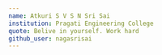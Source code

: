 ```yaml
---
name: Atkuri S V S N Sri Sai 
institution: Pragati Engineering College 
quote: Belive in yourself. Work hard
github_user: nagasrisai
---
```

